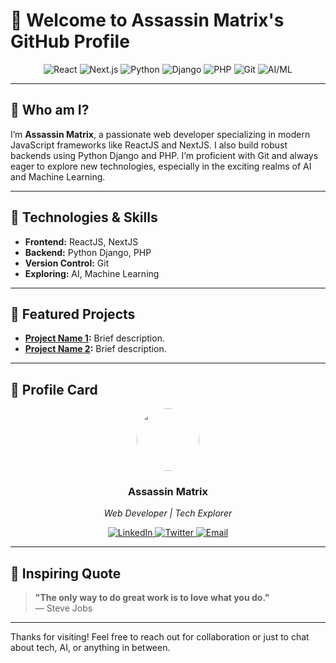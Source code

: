 # 👋 Welcome to Assassin Matrix's GitHub Profile

<div align="center">
  <img src="https://img.shields.io/badge/React-20232A?style=flat&logo=react&logoColor=61DAFB" alt="React" />
  <img src="https://img.shields.io/badge/Next.js-000000?style=flat&logo=next.js&logoColor=white" alt="Next.js" />
  <img src="https://img.shields.io/badge/Python-3776AB?style=flat&logo=python&logoColor=white" alt="Python" />
  <img src="https://img.shields.io/badge/Django-092E20?style=flat&logo=django&logoColor=white" alt="Django" />
  <img src="https://img.shields.io/badge/PHP-777BB4?style=flat&logo=php&logoColor=white" alt="PHP" />
  <img src="https://img.shields.io/badge/Git-F05032?style=flat&logo=git&logoColor=white" alt="Git" />
  <img src="https://img.shields.io/badge/AI/ML-FF6F00?style=flat&logo=google-tensorflow&logoColor=white" alt="AI/ML" />
</div>

---

## 🚀 Who am I?

I’m **Assassin Matrix**, a passionate web developer specializing in modern JavaScript frameworks like ReactJS and NextJS. I also build robust backends using Python Django and PHP. I’m proficient with Git and always eager to explore new technologies, especially in the exciting realms of AI and Machine Learning.

---

## 🔧 Technologies & Skills

- **Frontend:** ReactJS, NextJS
- **Backend:** Python Django, PHP
- **Version Control:** Git
- **Exploring:** AI, Machine Learning

---

## 🌟 Featured Projects

- **[Project Name 1](https://github.com/assassinmatrix/project1):** Brief description.
- **[Project Name 2](https://github.com/assassinmatrix/project2):** Brief description.

---

## 📱 Profile Card

<div align="center">
  <img src="https://github.com/assassinmatrix.png" width="100" style="border-radius:50%">
  <h3>Assassin Matrix</h3>
  <p><em>Web Developer | Tech Explorer</em></p>
  <p>
    <a href="https://linkedin.com/in/yourprofile" target="_blank">
      <img src="https://img.shields.io/badge/-LinkedIn-0077B5?style=flat&logo=linkedin&logoColor=white" alt="LinkedIn">
    </a>
    <a href="https://twitter.com/yourhandle" target="_blank">
      <img src="https://img.shields.io/badge/-Twitter-1DA1F2?style=flat&logo=twitter&logoColor=white" alt="Twitter">
    </a>
    <a href="mailto:youremail@example.com">
      <img src="https://img.shields.io/badge/-Email-D14836?style=flat&logo=gmail&logoColor=white" alt="Email">
    </a>
  </p>
</div>

---

## 💬 Inspiring Quote

> **"The only way to do great work is to love what you do."**  
> — Steve Jobs

---

Thanks for visiting! Feel free to reach out for collaboration or just to chat about tech, AI, or anything in between.
